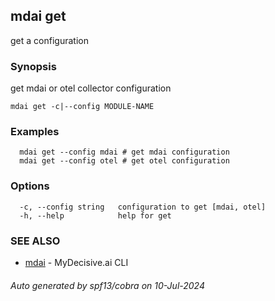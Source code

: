## mdai get

get a configuration

### Synopsis

get mdai or otel collector configuration

```
mdai get -c|--config MODULE-NAME
```

### Examples

```
  mdai get --config mdai # get mdai configuration
  mdai get --config otel # get otel configuration
```

### Options

```
  -c, --config string   configuration to get [mdai, otel]
  -h, --help            help for get
```

### SEE ALSO

* [mdai](mdai.md)	 - MyDecisive.ai CLI

###### Auto generated by spf13/cobra on 10-Jul-2024
